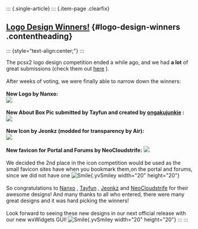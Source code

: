 ::: {.single-article}
::: {.item-page .clearfix}
## [Logo Design Winners!](/117-logo-design-winners.html) {#logo-design-winners .contentheading}

::: {style="text-align:center;"}
:::

The pcsx2 logo design competition ended a while ago, and we had **a
lot** of great submissions (check them out
[here](http://forums.pcsx2.net/Thread-PCSX2-Logo-Design-Entries) ).\
\
After weeks of voting, we were finally able to narrow down the winners:\
\
**New Logo by Nanxo:**\
![](/images/stories/frontend/logo_winners/pcsx2logo_Nanxo.png)\
\
**New About Box Pic submitted by Tayfun and created by
[ongakujunkie](http://edwinhuang.com/) :**\
![](/images/stories/frontend/logo_winners/aboutlogo_Tayfun.png)\
\
**New Icon by Jeonkz (modded for transparency by Air):**\
![](/images/stories/frontend/logo_winners/icon_Jeonkz.png)\
\
**New favicon for Portal and Forums by NeoCloudstrife:**
![](/images/stories/frontend/logo_winners/Icon3-64.png)\
\
We decided the 2nd place in the icon competition would be used as the
small favicon sites have when you bookmark them,on the portal and
forums, since we did not have one
![Smile](https://pcsx2.net/images/stories/frontend/smilies/smile.gif){.yvSmiley
width="20" height="20"}\
\
So congratulations to [Nanxo](http://forums.pcsx2.net/User-Nanxo) ,
[Tayfun](http://forums.pcsx2.net/User-Tayfun) ,
[Jeonkz](http://forums.pcsx2.net/User-jeonkz) and
[NeoCloudstrife](http://forums.pcsx2.net/User-NeoCloudstrife) for their
awesome designs! And many thanks to all who entered, there were many
great designs and it was hard picking the winners!\
\
Look forward to seeing these new designs in our next official release
with our new wxWidgets GUI!
![Smile](https://pcsx2.net/images/stories/frontend/smilies/smile.gif){.yvSmiley
width="20" height="20"}
:::
:::
